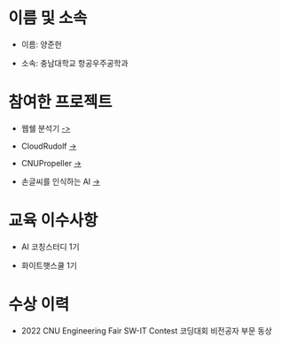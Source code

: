 # 이름 및 소속
- 이름: 양준헌
   
- 소속: 충남대학교 항공우주공학과

# 참여한 프로젝트

- 웹쉘 분석기 [->](https://github.com/greyhawk16/webshell_detector)

- CloudRudolf [->](https://github.com/greyhawk16/CloudRudolf)

- CNUPropeller [->](https://github.com/greyhawk16/CNUPropeller)

- 손글씨를 인식하는 AI [->](https://github.com/greyhawk16/SaDaBird_06)

# 교육 이수사항

- AI 코칭스터디 1기

- 화이트햇스쿨 1기

# 수상 이력

- 2022 CNU Engineering Fair SW-IT Contest 코딩대회 비전공자 부문 동상
